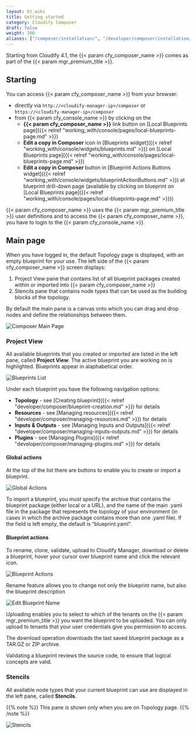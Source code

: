 ```yaml
---
layout: bt_wiki
title: Getting started
category: Cloudify Composer
draft: false
weight: 300
aliases: ["/composer/installation/", "/developer/composer/installation/"]
---
```



Starting from Cloudify 4.1, the {{< param cfy_composer_name >}} comes as part of the {{< param mgr_premium_title >}}.


## Starting

You can access {{< param cfy_composer_name >}} from your browser:
 
 * directly via `http://<cloudify-manager-ip>/composer` or `https://<cloudify-manager-ip>/composer` 
 * from {{< param cfy_console_name >}} by clicking on the
    * **{{< param cfy_composer_name >}}** link button on [Local Blueprints page]({{< relref "working_with/console/pages/local-blueprints-page.md" >}})
    * **Edit a copy in Composer** icon in [Blueprints widget]({{< relref "working_with/console/widgets/blueprints.md" >}}) on [Local Blueprints page]({{< relref "working_with/console/pages/local-blueprints-page.md" >}})
    * **Edit a copy in Composer** button in [Blueprint Actions Buttons widget]({{< relref "working_with/console/widgets/blueprintActionButtons.md" >}}) at blueprint drill-down page (available by clicking on blueprint on [Local Blueprints page]({{< relref "working_with/console/pages/local-blueprints-page.md" >}}))

{{< param cfy_composer_name >}} uses the {{< param mgr_premium_title >}} user definitions and to access the {{< param cfy_composer_name >}}, you have to login to the {{< param cfy_console_name >}}. 


## Main page

When you have logged in, the default Topology page is displayed, with an empty blueprint for your use. The left side of the {{< param cfy_composer_name >}} screen displays:

1. Project View pane that contains list of all blueprint packages created within or imported into {{< param cfy_composer_name >}}  
2. Stencils pane that contains node types that can be used as the building blocks of the topology. 

By default the main pane is a canvas onto which you can drag and drop nodes and define the relationships between them. 

![Composer Main Page]( /images/composer/composer_interface.png )

### Project View

All available blueprints that you created or imported are listed in the left pane, called **Project View**. The active blueprint you are working on is highlighted. Blueprints appear in alaphabetical order.

![Blueprints List]( /images/composer/blueprints-list.png )

Under each blueprint you have the following navigation options:

* **Topology** - see [Creating blueprint]({{< relref "developer/composer/blueprint-creation.md" >}}) for details
* **Resources** - see [Managing resources]({{< relref "developer/composer/managing-resources.md" >}}) for details
* **Inputs & Outputs** - see [Managing Inputs and Outputs]({{< relref "developer/composer/managing-inputs-outputs.md" >}}) for details
* **Plugins** - see [Managing Plugins]({{< relref "developer/composer/managing-plugins.md" >}}) for details

#### Global actions

At the top of the list there are buttons to enable you to create or import a blueprint. 

![Global Actions]( /images/composer/global-actions.png )

To import a blueprint, you must specify the archive that contains the blueprint package (either local or a URL), and the name of the main .yaml file in the package that represents the topology of your environment (in cases in which the archive package contains more than one .yaml file). If the field is left empty, the default is “blueprint.yaml”.


#### Blueprint actions

To rename, clone, validate, upload to Cloudify Manager, download or delete a blueprint, hover your cursor over blueprint name and click the relevant icon.

![Blueprint Actions]( /images/composer/blueprint-actions.png )

Rename feature allows you to change not only the blueprint name, but also the blueprint description
 
![Edit Blueprint Name]( /images/composer/edit-blueprint-name.png )

Uploading enables you to select to which of the tenants on the {{< param mgr_premium_title >}} you want the blueprint to be uploaded. You can only upload to tenants that your user credentials give you permission to access.

The download operation downloads the last saved blueprint package as a TAR.GZ or ZIP archive.

Validating a blueprint reviews the source code, to ensure that logical concepts are valid.


### Stencils

All available node types that your current blueprint can use are displayed in the left pane, called **Stencils**. 

{{% note %}}
This pane is shown only when you are on Topology page.
{{% /note %}}

![Stencils]( /images/composer/stencils.png )


 
